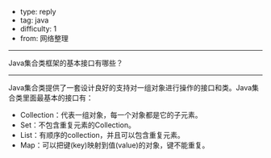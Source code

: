 - type: reply
- tag: java
- difficulty:  1
- from: 网络整理

--------

Java集合类框架的基本接口有哪些？

---------

Java集合类提供了一套设计良好的支持对一组对象进行操作的接口和类。Java集合类里面最基本的接口有：

  * Collection：代表一组对象，每一个对象都是它的子元素。
  * Set：不包含重复元素的Collection。
  * List：有顺序的collection，并且可以包含重复元素。
  * Map：可以把键(key)映射到值(value)的对象，键不能重复。

